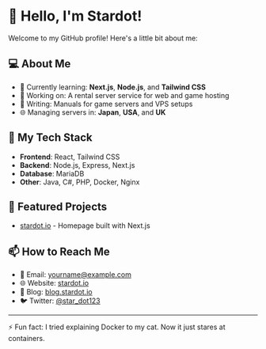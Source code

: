 # 👋 Hello, I'm Stardot!

Welcome to my GitHub profile! Here's a little bit about me:

## 💻 About Me
- 🌱 Currently learning: **Next.js**, **Node.js**, and **Tailwind CSS**
- 🔭 Working on: A rental server service for web and game hosting
- 📖 Writing: Manuals for game servers and VPS setups
- 🌐 Managing servers in: **Japan**, **USA**, and **UK**

## 🚀 My Tech Stack
- **Frontend**: React, Tailwind CSS
- **Backend**: Node.js, Express, Next.js
- **Database**: MariaDB
- **Other**: Java, C#, PHP, Docker, Nginx

## 🌟 Featured Projects
- [stardot.io](https://stardot.io) - Homepage built with Next.js

## 📫 How to Reach Me
- 📧 Email: yourname@example.com
- 🌐 Website: [stardot.io](https://stardot.io)
- 📝 Blog: [blog.stardot.io](https://blog.stardot.io)
- 🐦 Twitter: [@star_dot123](https://x.com/star_dot123)

---

⚡️ Fun fact: I tried explaining Docker to my cat. Now it just stares at containers.
